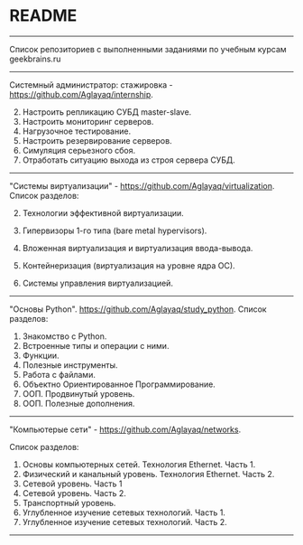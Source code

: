 # README
------------------------
Список репозиториев с выполненными заданиями по учебным курсам geekbrains.ru

------------------------
Системный администратор: стажировка	- https://github.com/Aglayaq/internship.

2. Настроить репликацию СУБД master-slave.
3. Настроить мониторинг серверов.
4. Нагрузочное тестирование.
5. Настроить резервирование серверов.
6. Симуляция серьезного сбоя.
7. Отработать ситуацию выхода из строя сервера СУБД.

------------------------

"Системы виртуализации" - https://github.com/Aglayaq/virtualization. Список разделов:

2. Технологии эффективной виртуализации.

4. Гипервизоры 1-го типа (bare metal hypervisors).

6. Вложенная виртуализация и виртуализация ввода-вывода.
7. Контейнеризация (виртуализация на уровне ядра ОС).
8. Системы управления виртуализацией.
------------------------

"Основы Python". https://github.com/Aglayaq/study_python. Список разделов:

1.	Знакомство с Python.
2.	Встроенные типы и операции с ними.
3.	Функции.
4.	Полезные инструменты.
5.	Работа с файлами.
6.	Объектно Ориентированное Программирование.
7.	ООП. Продвинутый уровень.
8.	ООП. Полезные дополнения.

-------------------------

"Компьютерые сети" - https://github.com/Aglayaq/networks.

Список разделов:

1. Основы компьютерных сетей. Технология Ethernet. Часть 1.
2. Физический и канальный уровень. Технология Ethernet. Часть 2.
3. Сетевой уровень. Часть 1
4. Сетевой уровень. Часть 2.
5. Транспортный уровень.
6. Углубленное изучение сетевых технологий. Часть 1.
7. Углубленное изучение сетевых технологий. Часть 2.

------------------------
